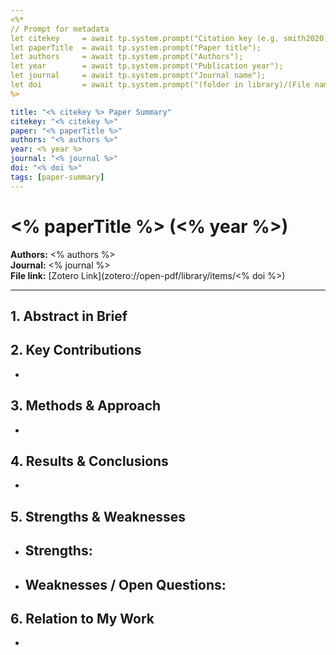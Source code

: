 ```yaml
---
<%* 
// Prompt for metadata
let citekey     = await tp.system.prompt("Citation key (e.g. smith2020)");
let paperTitle  = await tp.system.prompt("Paper title");
let authors     = await tp.system.prompt("Authors");
let year        = await tp.system.prompt("Publication year");
let journal     = await tp.system.prompt("Journal name");
let doi         = await tp.system.prompt("(folder in library)/(File name) from zotero library.");
%>

title: "<% citekey %> Paper Summary"
citekey: "<% citekey %>"
paper: "<% paperTitle %>"
authors: "<% authors %>"
year: <% year %>
journal: "<% journal %>"
doi: "<% doi %>"
tags: [paper-summary]
---
```


# <% paperTitle %> (<% year %>)  
**Authors:** <% authors %>  
**Journal:** <% journal %>  
**File link:** [Zotero Link](zotero://open-pdf/library/items/<% doi %>) 

---

## 1. Abstract in Brief
> 

## 2. Key Contributions
- 

## 3. Methods & Approach
- 

## 4. Results & Conclusions
- 

## 5. Strengths & Weaknesses
- **Strengths:**  
  -  
- **Weaknesses / Open Questions:**  
  -  

## 6. Relation to My Work
- 
